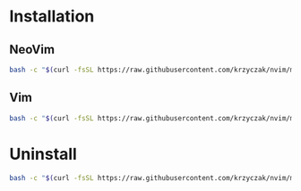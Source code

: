 # Installation
## NeoVim
```bash
bash -c "$(curl -fsSL https://raw.githubusercontent.com/krzyczak/nvim/master/install.sh)" nvim
```

## Vim

```bash
bash -c "$(curl -fsSL https://raw.githubusercontent.com/krzyczak/nvim/master/install.sh)" vim
```

# Uninstall

```bash
bash -c "$(curl -fsSL https://raw.githubusercontent.com/krzyczak/nvim/master/install.sh)" uninstall
```
